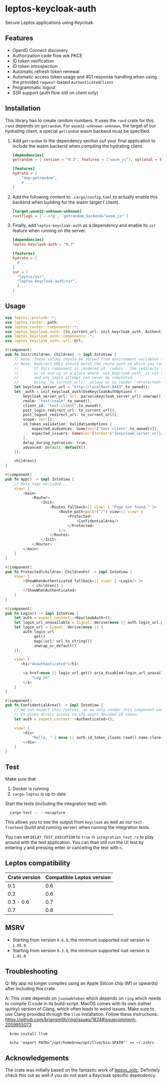 # leptos-keycloak-auth

Secure Leptos applications using Keycloak.

## Features

- OpenID Connect discovery
- Authorization code flow wik PKCE
- ID token verification
- ID token introspection
- Automatic refresh token renewal
- Automatic access token usage and 401 response handling when using the provided `reqwest`-based `AuthenticatedClient`
- Programmatic logout
- SSR support (auth flow still on client only)

## Installation

This library has to create random numbers. It uses the `rand` crate for this. `rand` depends on `getrandom`.
For `wasm32-unknown-unknown`, the target of our hydrating client, a special `getrandom` wasm backend must be specified.

1. Add `getrandom` to the dependency section ouf your final application to include the wasm backend
   when compiling the hydrating client.
   ```toml
   [dependencies]
   getrandom = { version = "0.3", features = ["wasm_js"], optional = true }
   
   [features]
   hydrate = [
       "dep:getrandom",
       # ...
   ]
   ```
2. Add the following content to `.cargo/config.toml` to actually enable this backend when building for the wasm target (
   client).
   ```toml
   [target.wasm32-unknown-unknown]
   rustflags = ['--cfg', 'getrandom_backend="wasm_js"']
   ```
3. Finally, add `leptos-keycloak-auth` as a dependency and enable its `ssr` feature when running on the server.
   ```toml
   [dependencies]
   leptos-keycloak-auth = "0.7"
   
   [features]
   hydrate = [ 
     #...
   ]
   ssr = [
     "leptos/ssr",
     "leptos-keycloak-auth/ssr",
     #...
   ]
   ```

## Usage

```rust
use leptos::prelude::*;
use leptos_router::path;
use leptos_router::components::*;
use leptos_keycloak_auth::{to_current_url, init_keycloak_auth, Authenticated, KeycloakAuth, UseKeycloakAuthOptions, ValidationOptions};
use leptos_keycloak_auth::components::*;
use leptos_keycloak_auth::url::Url;

#[component]
pub fn Init(children: Children) -> impl IntoView {
    // Note: These values should be served from environment variables to be overwritten in production.
    // Note: Redirect URLs should match the route path at which you render this component.
    //       If this component is rendered at `/admin`, the redirects should also go to that route,
    //       or we end up in a place where `use_keycloak_auth` is not rendered/active
    //       and any login attempt can never be completed.
    //       Using `to_current_url()` allows us to render `<Protected>` anywhere we want.
    let keycloak_server_url = "http://localhost:8443".to_owned();
    let _auth = init_keycloak_auth(UseKeycloakAuthOptions {
        keycloak_server_url: Url::parse(&keycloak_server_url).unwrap(),
        realm: "test-realm".to_owned(),
        client_id: "test-client".to_owned(),
        post_login_redirect_url: to_current_url(),
        post_logout_redirect_url: to_current_url(),
        scope: vec![],
        id_token_validation: ValidationOptions {
            expected_audiences: Some(vec!["test-client".to_owned()]),
            expected_issuers: Some(vec![format!("{keycloak_server_url}/realms/test-realm")]),
        },
        delay_during_hydration: true,
        advanced: Default::default(),
    });

    children()
}

#[component]
pub fn App() -> impl IntoView {
    // Meta tags excluded...
    view! {
        <main>
            <Router>
                <Init>
                    <Routes fallback=|| view! { "Page not found." }>
                        <Route path=path!("/") view=|| view! {
                            <Protected>
                                <ConfidentialArea/>
                            </Protected>
                        }/>
                    </Routes>
                </Init>
            </Router>
        </main>
    }
}

#[component]
pub fn Protected(children: ChildrenFn) -> impl IntoView {
    view! {
        <ShowWhenAuthenticated fallback=|| view! { <Login/> }>
            { children() }
        </ShowWhenAuthenticated>
    }
}

#[component]
pub fn Login() -> impl IntoView {
    let auth = expect_context::<KeycloakAuth>();
    let login_url_unavailable = Signal::derive(move || auth.login_url.get().is_none());
    let login_url = Signal::derive(move || {
        auth.login_url
            .get()
            .map(|url| url.to_string())
            .unwrap_or_default()
    });

    view! {
       <h1>"Unauthenticated"</h1>

        <a href=move || login_url.get() aria_disabled=login_url_unavailable>
            "Log in"
        </a>
    }
}

#[component]
pub fn ConfidentialArea() -> impl IntoView {
    // We can expect this context, as we only render this component under `ShowWhenAuthenticated`.
    // It gives direct access to the users decoded ID token.
    let auth = expect_context::<Authenticated>();

    view! {
        <div>
            "Hello, " { move || auth.id_token_claims.read().name.clone() }
        </div>
    }
}
```

## Test

Make sure that

1. Docker is running
2. `cargo-leptos` is up to date 

Start the tests (including the integration test) with

      cargo test -- --nocapture

This allows you to see the output from `Keycloak` as well as our `test-frontend` (build and running server) 
when running the integration tests.

You can set `DELAY_TEST_EXECUTION` to `true` in `integration_test.rs` to play around with the test application.
You can than still run the UI test by entering `y` and pressing enter or canceling the test with `n`.

## Leptos compatibility

| Crate version | Compatible Leptos version |
|---------------|---------------------------|
| 0.1           | 0.6                       |
| 0.2           | 0.6                       |
| 0.3 - 0.6     | 0.7                       |
| 0.7           | 0.8                       |

## MSRV

- Starting from version `0.6.0`, the minimum supported rust version is `1.85.0`
- Starting from version `0.3.0`, the minimum supported rust version is `1.81.0`

## Troubleshooting

Q: My app no longer compiles using an Apple Silicon chip (M1 or upwards) after including this crate.

A: This crate depends on `jsonwebtoken` which depends on `ring` which needs to compile C code in its build-script.
MacOS comes with its own (rather quirky) version of Clang, which often leads to weird issues. Make sure to use Clang
provided through the `llvm` installation. Follow these
instructions: https://github.com/briansmith/ring/issues/1824#issuecomment-2059955073

      brew install llvm

      echo 'export PATH="/opt/homebrew/opt/llvm/bin:$PATH"' >> ~/.zshrc

## Acknowledgements

The crate was initially based on the fantastic work of [leptos_oidc](https://gitlab.com/kerkmann/leptos_oidc).
Definitely check this out as well if you do not want a Keycloak specific dependency.
